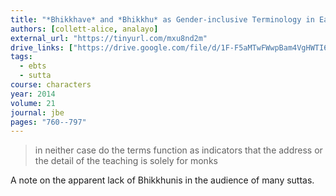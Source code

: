 ```yaml
---
title: "*Bhikkhave* and *Bhikkhu* as Gender-inclusive Terminology in Early Buddhist Texts"
authors: [collett-alice, analayo]
external_url: "https://tinyurl.com/mxu8nd2m"
drive_links: ["https://drive.google.com/file/d/1F-F5aMTwFWwpBam4VgHWTI6BybVakPSf/view?usp=drivesdk"]
tags:
  - ebts
  - sutta
course: characters
year: 2014
volume: 21
journal: jbe
pages: "760--797"
---
```


> in neither case do the terms function as indicators that the address or the detail of the teaching is solely for monks

A note on the apparent lack of Bhikkhunis in the audience of many suttas.
